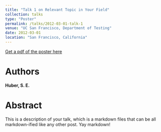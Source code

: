 ```yaml
---
title: "Talk 1 on Relevant Topic in Your Field"
collection: talks
type: "Poster"
permalink: /talks/2012-03-01-talk-1
venue: "UC San Francisco, Department of Testing"
date: 2012-03-01
location: "San Francisco, California"
---
```


[Get a pdf of the poster here](http://academicpages.github.io/files/slides1.pdf)


Authors
======
<b>Huber, S. E.</b>

Abstract
======
This is a description of your talk, which is a markdown files that can be all markdown-ified like any other post. Yay markdown!